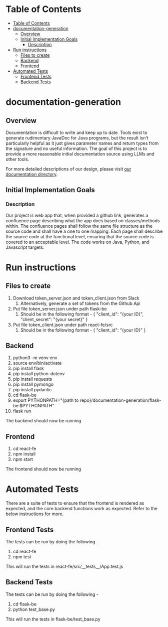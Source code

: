 # Table of Contents

- [Table of Contents](#table-of-contents)
- [documentation-generation](#documentation-generation)
  - [Overview](#overview)
  - [Initial Implementation Goals](#initial-implementation-goals)
    - [Description](#description)
- [Run instructions](#run-instructions)
  - [Files to create](#files-to-create)
  - [Backend](#backend)
  - [Frontend](#frontend)
- [Automated Tests](#automated-tests)
  - [Frontend Tests](#frontend-tests)
  - [Backend Tests](#backend-tests)

# documentation-generation

## Overview

Documentation is difficult to write and keep up to date. Tools exist to generate rudimentary JavaDoc for Java programs, but the result isn’t particularly helpful as it just gives parameter names and return types from the signature and no useful information. The goal of this project is to provide a more reasonable initial documentation source using LLMs and other tools.

For more detailed descriptions of our design, please visit [our documentation directory](https://github.com/dbhatia00/documentation-generation/tree/main/documentation).

## Initial Implementation Goals

### Description

Our project is web app that, when provided a github link, generates a confluence page describing what the app does based on classes/methods within. The confluence pages shall follow the same file structure as the source code and shall have a one to one mapping. Each page shall describe the source code at the functional level, ensuring that the source code is covered to an acceptable level. The code works on Java, Python, and Javascript targets. 

# Run instructions

## Files to create

1. Download token_server.json and token_client.json from Slack
   1. Alternatively, generate a set of tokens from the Github Api 
2. Put file token_server.json under path flask-be
   1. Should be in the following format - 
  {
    "client_id": "{your ID}",
    "client_secret": "{your secret}"
  }
3. Put file token_client.json under path react-fe/src
   1. Should be in the following format - 
  {
    "client_id": "{your ID}"
  }

## Backend

1. python3 -m venv env
2. source env/bin/activate
3. pip install flask
4. pip install python-dotenv
5. pip install requests
6. pip install pymongo
7. pip install pydantic
8. cd flask-be
9. export PYTHONPATH="{path to repo}/documentation-generation/flask-be:$PYTHONPATH"
10. flask run

The backend should now be running

## Frontend

1. cd react-fe
2. npm install
3. npm start

The frontend should now be running

# Automated Tests

There are a suite of tests to ensure that the frontend is rendered as expected, and the core backend functions work as expected. Refer to the below instructions for more.

## Frontend Tests

The tests can be run by doing the following -

1. cd react-fe
2. npm test

This will run the tests in react-fe/src/\_\_tests\_\_/App.test.js

## Backend Tests

The tests can be run by doing the following -

1. cd flask-be
2. python test_base.py

This will run the tests in flask-be/test_base.py
